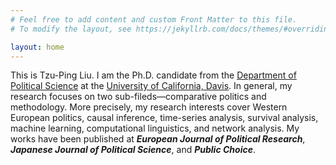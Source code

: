 ```yaml
---
# Feel free to add content and custom Front Matter to this file.
# To modify the layout, see https://jekyllrb.com/docs/themes/#overriding-theme-defaults

layout: home
---
```


This is Tzu-Ping Liu. I am the Ph.D. candidate from the [Department of Political Science](https://ps.ucdavis.edu/ "UCD PoliSci") at the [University of California, Davis](https://www.ucdavis.edu/ "UC Davis"). In general, my research focuses on two sub-fileds&mdash;comparative politics and methodology. More precisely, my research interests cover Western European politics, causal inference, time-series analysis, survival analysis, machine learning, computational linguistics, and network analysis. My works have been published at ***European Journal of Political Research***, ***Japanese Journal of Political Science***, and ***Public Choice***.
